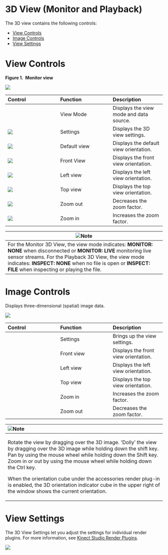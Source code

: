 3D View (Monitor and Playback)  
==============================  

The 3D view contains the following controls:  

-   [View Controls](#ID4EV)  
-   [Image Controls](#ID4EYE)  
-   [View Settings](#ID4ELH)  

<span id="ID4EV"></span>

View Controls  
=============  

**Figure 1.  Monitor view**  

![](../../../../resources/k4w_kinectstudio_2dviewcontrols.png)  
<table>
<colgroup>
<col width="33%" />
<col width="33%" />
<col width="33%" />
</colgroup>
<thead>
<tr class="header">
<th align="left">Control</th>
<th align="left">Function</th>
<th align="left">Description</th>
</tr>
</thead>
<tbody>
<tr class="odd">
<td align="left"></td>
<td align="left">View Mode</td>
<td align="left">Displays the view mode and data source.</td>
</tr>
<tr class="even">
<td align="left"><img src="../../../../resources/k4w_kinectstudio_button_settings.png" /></td>
<td align="left">Settings</td>
<td align="left">Displays the 3D view settings.</td>
</tr>
<tr class="odd">
<td align="left"><img src="../../../../resources/k4w_kinectstudio_button_defaultview.png" /></td>
<td align="left">Default view</td>
<td align="left">Displays the default view orientation.</td>
</tr>
<tr class="even">
<td align="left"><img src="../../../../resources/k4w_kinectstudio_button_frontview.png" /></td>
<td align="left">Front View</td>
<td align="left">Displays the front view orientation.</td>
</tr>
<tr class="odd">
<td align="left"><img src="../../../../resources/k4w_kinectstudio_button_leftview.png" /></td>
<td align="left">Left view</td>
<td align="left">Displays the left view orientation.</td>
</tr>
<tr class="even">
<td align="left"><img src="../../../../resources/k4w_kinectstudio_button_topview.png" /></td>
<td align="left">Top view</td>
<td align="left">Displays the top view orientation.</td>
</tr>
<tr class="odd">
<td align="left"><img src="../../../../resources/k4w_kinectstudio_button_zoomout.png" /></td>
<td align="left">Zoom out</td>
<td align="left">Decreases the zoom factor.</td>
</tr>
<tr class="even">
<td align="left"><img src="../../../../resources/k4w_kinectstudio_button_zoomin.png" /></td>
<td align="left">Zoom in</td>
<td align="left">Increases the zoom factor.</td>
</tr>
</tbody>
</table>

| ![](../../../../resources/note.gif)Note                                                                                                                                                                                                                                                        |
|------------------------------------------------------------------------------------------------------------------------------------------------------------------------------------------------------------------------------------------------------------------------------------------------|
| For the Monitor 3D View, the view mode indicates: **MONITOR: NONE** when disconnected or **MONITOR: LIVE** monitoring live sensor streams. For the Playback 3D View, the view mode indicates: **INSPECT: NONE** when no file is open or **INSPECT: FILE** when inspecting or playing the file. |

<span id="ID4EYE"></span>

Image Controls  
==============  

Displays three-dimensional (spatial) image data.  

![](../../../../resources/k4w_kinectstudio_3dimagecontrols.png)  
<table>
<colgroup>
<col width="33%" />
<col width="33%" />
<col width="33%" />
</colgroup>
<thead>
<tr class="header">
<th align="left">Control</th>
<th align="left">Function</th>
<th align="left">Description</th>
</tr>
</thead>
<tbody>
<tr class="odd">
<td align="left"></td>
<td align="left">Settings</td>
<td align="left">Brings up the view settings.</td>
</tr>
<tr class="even">
<td align="left"></td>
<td align="left">Front view</td>
<td align="left">Displays the front view orientation.</td>
</tr>
<tr class="odd">
<td align="left"></td>
<td align="left">Left view</td>
<td align="left">Displays the left view orientation.</td>
</tr>
<tr class="even">
<td align="left"></td>
<td align="left">Top view</td>
<td align="left">Displays the top view orientation.</td>
</tr>
<tr class="odd">
<td align="left"></td>
<td align="left">Zoom in</td>
<td align="left">Increases the zoom factor.</td>
</tr>
<tr class="even">
<td align="left"></td>
<td align="left">Zoom out</td>
<td align="left">Decreases the zoom factor.</td>
</tr>
</tbody>
</table>

<table>
<colgroup>
<col width="100%" />
</colgroup>
<thead>
<tr class="header">
<th align="left"><img src="../../../../resources/note.gif" />Note</th>
</tr>
</thead>
<tbody>
<tr class="odd">
<td align="left"><p>Rotate the view by dragging over the 3D image. 'Dolly’ the view by dragging over the 3D image while holding down the shift key. Pan by using the mouse wheel while holding down the Shift key. Zoom in or out by using the mouse wheel while holding down the Ctrl key.</p>
<p>When the orientation cube under the accessories render plug-in is enabled, the 3D orientation indicator cube in the upper right of the window shows the current orientation.</p></td>
</tr>
</tbody>
</table>

<span id="ID4ELH"></span>

View Settings  
=============  

The 3D View Settings let you adjust the settings for individual render plugins. For more information, see [Kinect Studio Render Plugins](Kinect_Studio_Render_Plugins.md).  

![](../../../../resources/k4w_kinectstudio_3dviewsettings.png)  



<!--Please do not edit the data in the comment block below.-->
<!--
TOCTitle : 3D View (Monitor and Playback)
RLTitle : 3D View (Monitor and Playback)
KeywordA : O:Microsoft.Kinect.tools.k4w_natural_input_tools_KinectStudio_3Dview
KeywordA : 271a0aba-3077-f0ff-87f4-a1caee31ba26
KeywordK : 3D View (Monitor and Playback)
KeywordK : Kinect Studio, monitoring data
KeywordK : XEF files, playing
AssetID : 271a0aba-3077-f0ff-87f4-a1caee31ba26
Locale : en-us
CommunityContent : 1
TopicType : kbOrient
DocSet : K4Wv2
ProjType : K4Wv2Proj
Technology : Kinect for Windows
Product : Kinect for Windows SDK v2
productversion : 20
-->
